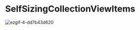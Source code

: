 # SelfSizingCollectionViewItems

![ezgif-4-dd7b43d620](https://user-images.githubusercontent.com/8204242/38065278-5cec4782-32d0-11e8-889c-02f255e47a6f.gif)

